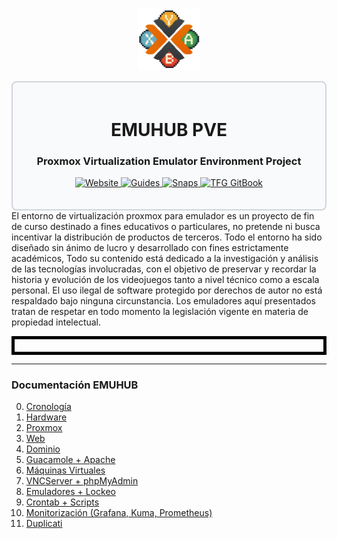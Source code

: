 <div align="center">
  <p>
    <a href="#">
      <img src="https://github.com/tybemuhub/documentacion-emuhub/blob/main/cPROX.png" alt="Logo EMUHUB" height="100px" />
    </a>
  </p>
</div>

<div style="border: 2px solid #d1d5db; padding: 20px; border-radius: 8px; background-color: #f9fafb;">
  <h1 align="center">EMUHUB PVE</h1>
  <h3 align="center">Proxmox Virtualization Emulator Environment Project</h3>
  <p align="center">
    <a href="https://emuhub.org:8443">
      <img src="https://img.shields.io/badge/Website-4c9b3f?style=for-the-badge&logo=proxmox&logoColor=white" alt="Website" />
    </a>
    <a href="https://github.com/tybemuhub/documentacion-emuhub/tree/main/docs">
      <img src="https://img.shields.io/badge/Guides-0077b5?style=for-the-badge&logo=readthedocs&logoColor=white" alt="Guides" />
    </a> 
    <a href="https://emuhub.org/snaps">
      <img src="https://img.shields.io/badge/Screenshots-6A5ACD?style=for-the-badge&logo=google-photos&logoColor=white" alt="Snaps" />
    </a>
    <a href="https://tybemuhub.gitbook.io/emuhub">
      <img src="https://img.shields.io/badge/GitBook-red?style=for-the-badge&logo=gitbook&logoColor=white" alt="TFG GitBook" />
    </a>
  </p>
</div>

<table style="font-size:10pt; font-style:italic; color:#666666; border:1px solid #ccc; padding:10px; border:solid 5px black;">
  El entorno de virtualización proxmox para emulador es un proyecto de fin de curso
  destinado a fines educativos o particulares, no pretende ni busca incentivar la
  distribución de productos de terceros. Todo el entorno ha sido diseñado sin ánimo de
  lucro y desarrollado con fines estrictamente académicos,
  Todo su contenido está dedicado a la investigación y análisis de las
  tecnologías involucradas, con el objetivo de preservar y recordar la
  historia y evolución de los videojuegos tanto a nivel técnico como a escala personal.
  El uso ilegal de software protegido por derechos de autor no está respaldado bajo
  ninguna circunstancia. Los emuladores aquí presentados tratan de respetar en todo
  momento la legislación vigente en materia de propiedad intelectual.
</table>

---

### Documentación EMUHUB

0. [Cronología](docs/00-cronología.md)  
1. [Hardware](docs/01-hardware.md)  
2. [Proxmox](docs/02-proxmox.md)  
3. [Web](docs/03-web.md)  
4. [Dominio](docs/04-dominio.md)  
5. [Guacamole + Apache](docs/05-guacamole-apache.md)  
6. [Máquinas Virtuales](docs/06-maquinas-virtuales.md)  
7. [VNCServer + phpMyAdmin](docs/07-vncserver-phpmyadmin.md)  
8. [Emuladores + Lockeo](docs/08-emuladores-lockeo.md)  
9. [Crontab + Scripts](docs/09-crontab-scripts.md)  
10. [Monitorización (Grafana, Kuma, Prometheus)](docs/10-monitorizacion.md)  
11. [Duplicati](docs/11-duplicati.md)
